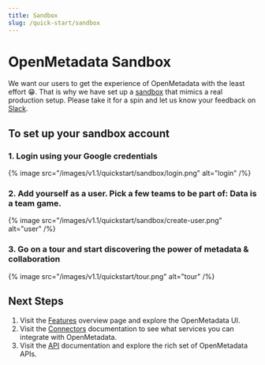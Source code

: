```yaml
---
title: Sandbox
slug: /quick-start/sandbox
---
```


# OpenMetadata Sandbox

We want our users to get the experience of OpenMetadata with the least effort 😁. That is why we have set up a 
[sandbox](https://sandbox.open-metadata.org/) that mimics a real production setup. Please take it for a spin and 
let us know your feedback on [Slack](https://slack.open-metadata.org/).

## To set up your sandbox account

### 1. Login using your Google credentials

{% image
src="/images/v1.1/quickstart/sandbox/login.png"
alt="login" /%}


### 2. Add yourself as a user. Pick a few teams to be part of: Data is a team game.

{% image
src="/images/v1.1/quickstart/sandbox/create-user.png"
alt="user" /%}


### 3. Go on a tour and start discovering the power of metadata & collaboration

{% image
src="/images/v1.1/quickstart/tour.png"
alt="tour" /%}


## Next Steps

1. Visit the [Features](/releases/features) overview page and explore the OpenMetadata UI.
2. Visit the [Connectors](/connectors) documentation to see what services you can integrate with
   OpenMetadata.
3. Visit the [API](/swagger.html) documentation and explore the rich set of OpenMetadata APIs.
